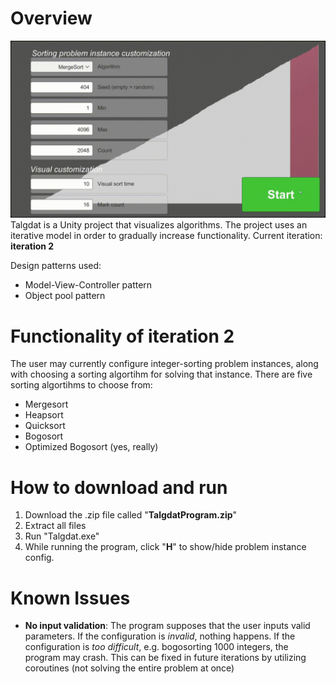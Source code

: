 # Overview
![Talgdat GIF](Resources/talgdat.gif)
Talgdat is a Unity project that visualizes algorithms.
The project uses an iterative model in order to gradually increase functionality.
Current iteration: **iteration 2**

Design patterns used:
- Model-View-Controller pattern
- Object pool pattern

# Functionality of iteration 2
The user may currently configure integer-sorting problem instances,
along with choosing a sorting algortihm for solving that instance.
There are five sorting algortihms to choose from:
- Mergesort
- Heapsort
- Quicksort
- Bogosort
- Optimized Bogosort (yes, really)

# How to download and run
1. Download the .zip file called "**TalgdatProgram.zip**"
2. Extract all files
3. Run "Talgdat.exe"
4. While running the program, click "**H**" to show/hide problem instance config.

# Known Issues
- **No input validation**:
The program supposes that the user inputs valid parameters.
If the configuration is *invalid*, nothing happens.
If the configuration is *too difficult*, e.g. bogosorting 1000 integers, the program may crash.
This can be fixed in future iterations by utilizing coroutines (not solving the entire problem at once)

